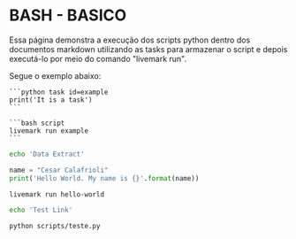 # BASH - BASICO

Essa página demonstra a execução dos scripts python dentro dos documentos markdown utilizando as tasks para armazenar o script e depois
executá-lo por meio do comando "livemark run".

Segue o exemplo abaixo:

````
```python task id=example
print('It is a task')
```
````

````
```bash script
livemark run example
```
````

```bash task id=data-extract
echo 'Data Extract'
```

```python task id=hello-world
name = "Cesar Calafrioli"
print('Hello World. My name is {}'.format(name))
```

```bash script
livemark run hello-world
```

```bash task id=test-link
echo 'Test Link'
```

```bash script
python scripts/teste.py
```